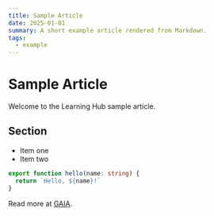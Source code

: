 ```yaml
---
title: Sample Article
date: 2025-01-01
summary: A short example article rendered from Markdown.
tags:
  - example
---
```


# Sample Article

Welcome to the Learning Hub sample article.

## Section

- Item one
- Item two

```ts
export function hello(name: string) {
  return `Hello, ${name}!`
}
```

Read more at [GAIA](https://gaiaagent.studio/).


